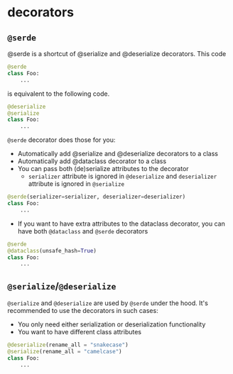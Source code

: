 # decorators

## `@serde`

@serde is a shortcut of @serialize and @deserialize decorators. This code
```python
@serde
class Foo:
    ...
```

is equivalent to the following code.

```python
@deserialize
@serialize
class Foo:
    ...
```

`@serde` decorator does those for you:
* Automatically add @serialize and @deserialize decorators to a class
* Automatically add @dataclass decorator to a class
* You can pass both (de)serialize attributes to the decorator
    * `serializer` attribute is ignored in `@deserialize` and `deserializer` attribute is ignored in `@serialize`

```python
@serde(serializer=serializer, deserializer=deserializer)
class Foo:
    ...
```

* If you want to have extra attributes to the dataclass decorator, you can have both `@dataclass` and `@serde` decorators

```python
@serde
@dataclass(unsafe_hash=True)
class Foo:
    ...
```

## `@serialize`/`@deserialize`

`@serialize` and `@deserialize` are used by `@serde` under the hood. It's recommended to use the decorators in such cases:
* You only need either serialization or deserialization functionality
* You want to have different class attributes

```python
@deserialize(rename_all = "snakecase")
@serialize(rename_all = "camelcase")
class Foo:
    ...
```